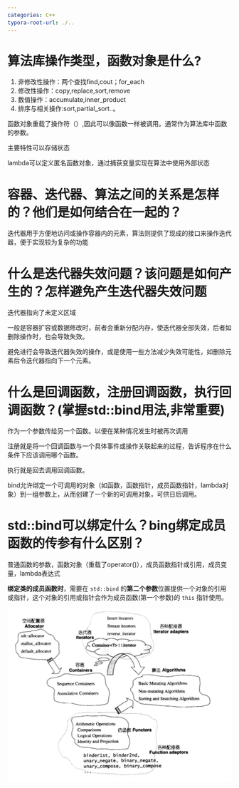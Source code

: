 ```yaml
---
categories: C++
typora-root-url: ./..
---
```


# 算法库操作类型，函数对象是什么?

1. 非修改性操作：两个查找find,cout；for_each
2. 修改性操作：copy,replace,sort,remove
3. 数值操作：accumulate,inner_product
4. 排序与相关操作:sort,partial_sort..。

函数对象重载了操作符（）,因此可以像函数一样被调用。通常作为算法库中函数的参数。

主要特性可以存储状态

lambda可以定义匿名函数对象，通过捕获变量实现在算法中使用外部状态

# 容器、迭代器、算法之间的关系是怎样的？他们是如何结合在一起的？

迭代器用于方便地访问或操作容器内的元素，算法则提供了现成的接口来操作迭代器，便于实现较为复杂的功能

# 什么是迭代器失效问题？该问题是如何产生的？怎样避免产生迭代器失效问题

迭代器指向了未定义区域

一般是容器扩容或数据修改时，前者会重新分配内存，使迭代器全部失效，后者如删除操作时，也会导致失效。

避免进行会导致迭代器失效的操作，或是使用一些方法减少失效可能性，如删除元素后令迭代器指向下一个元素。

# 什么是回调函数，注册回调函数，执行回调函数？(掌握std::bind用法,非常重要)

作为一个参数传给另一个函数。以便在某种情况发生时被再次调用

注册就是将一个回调函数与一个具体事件或操作关联起来的过程，告诉程序在什么条件下应该调用哪个函数。

执行就是回去调用回调函数。

bind允许绑定一个可调用的对象（如函数，函数指针，成员函数指针，lambda对象）到一组参数上，从而创建了一个新的可调用对象，可供日后调用。

# std::bind可以绑定什么？bing绑定成员函数的传参有什么区别？

普通函数的参数，函数对象（重载了operator()），成员函数指针或引用，成员变量，lambda表达式

**绑定类的成员函数时**，需要在 `std::bind` 的**第二个参数**位置提供一个对象的引用或指针，这个对象的引用或指针会作为成员函数(第一个参数)的 `this` 指针使用。

 ![img](/res/img_stl/1d3tngy7dx.jpeg)